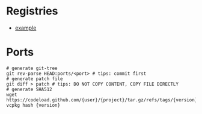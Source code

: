# Registries
- [example](https://github.com/northwindtraders/vcpkg-registry)

# Ports
```shell
# generate git-tree
git rev-parse HEAD:ports/<port> # tips: commit first
# generate patch file
git diff > patch # tips: DO NOT COPY CONTENT, COPY FILE DIRECTLY
# generate SHA512
wget https://codeload.github.com/{user}/{project}/tar.gz/refs/tags/{version}
vcpkg hash {version}
```